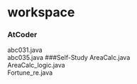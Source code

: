 # **workspace**

### AtCoder
abc031.java  
abc035.java
###Self-Study
AreaCalc.java  
AreaCalc_logic.java  
Fortune_re.java
